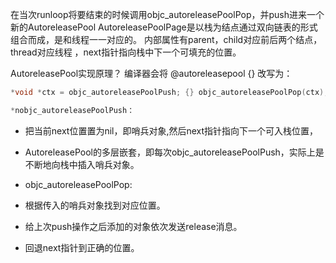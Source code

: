 在当次runloop将要结束的时候调用objc_autoreleasePoolPop，并push进来一个新的AutoreleasePool
AutoreleasePoolPage是以栈为结点通过双向链表的形式组合而成，是和线程一一对应的。
内部属性有parent，child对应前后两个结点，thread对应线程 ，next指针指向栈中下一个可填充的位置。

AutoreleasePool实现原理？
编译器会将 @autoreleasepool {} 改写为：

```c
*void *ctx = objc_autoreleasePoolPush; {} objc_autoreleasePoolPop(ctx);

*nobjc_autoreleasePoolPush：

```
* 把当前next位置置为nil，即哨兵对象,然后next指针指向下一个可入栈位置，
* AutoreleasePool的多层嵌套，即每次objc_autoreleasePoolPush，实际上是不断地向栈中插入哨兵对象。

* objc_autoreleasePoolPop:
* 根据传入的哨兵对象找到对应位置。
* 给上次push操作之后添加的对象依次发送release消息。
* 回退next指针到正确的位置。